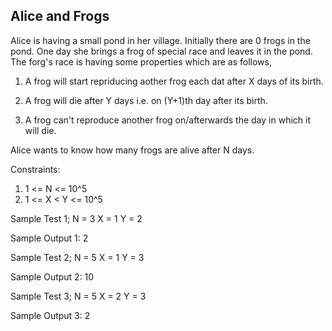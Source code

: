 ## Alice and Frogs

Alice is having a small pond in her village. Initially there are 0 frogs in the pond. One day she brings a frog of special race and leaves it in the pond. The forg's race is having some properties which are as follows,

1. A frog will start repriducing aother frog each dat after X days of its birth.

2. A frog will die after Y days i.e. on (Y+1)th day after its birth.

3. A frog can't reproduce another frog on/afterwards the day in which it will die.

Alice wants to know how many frogs are alive after N days.

Constraints:
1. 1 <= N <= 10^5
2. 1 <= X < Y <= 10^5

Sample Test 1;
N = 3
X = 1
Y = 2

Sample Output 1:
2

Sample Test 2;
N = 5
X = 1
Y = 3

Sample Output 2:
10

Sample Test 3;
N = 5
X = 2
Y = 3

Sample Output 3:
2